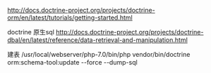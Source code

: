 http://docs.doctrine-project.org/projects/doctrine-orm/en/latest/tutorials/getting-started.html

doctrine 原生sql
http://docs.doctrine-project.org/projects/doctrine-dbal/en/latest/reference/data-retrieval-and-manipulation.html

建表
/usr/local/webserver/php-7.0/bin/php vendor/bin/doctrine orm:schema-tool:update --force --dump-sql
